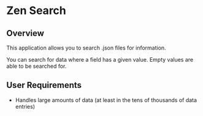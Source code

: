 # Zen Search

## Overview
This application allows you to search .json files for information.

You can search for data where a field has a given value. Empty values are able to be searched for. 

## User Requirements
* Handles large amounts of data (at least in the tens of thousands of data entries)
